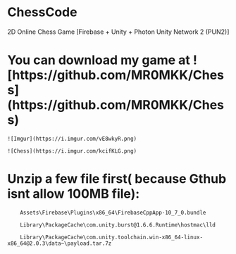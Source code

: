 # ChessCode
2D Online Chess Game  [Firebase + Unity + Photon Unity Network 2 (PUN2)] 


<h1>You can download my game at ![https://github.com/MR0MKK/Chess](https://github.com/MR0MKK/Chess)  </h1>

    ![Imgur](https://i.imgur.com/vE8wkyR.png)

    ![Chess](https://i.imgur.com/kcifKLG.png)

<h1>Unzip a few file first( because Gthub isnt allow 100MB file):   </h1>           

        Assets\Firebase\Plugins\x86_64\FirebaseCppApp-10_7_0.bundle
        
        Library\PackageCache\com.unity.burst@1.6.6.Runtime\hostmac\lld 
        
        Library\PackageCache\com.unity.toolchain.win-x86_64-linux-x86_64@2.0.3\data~\payload.tar.7z
